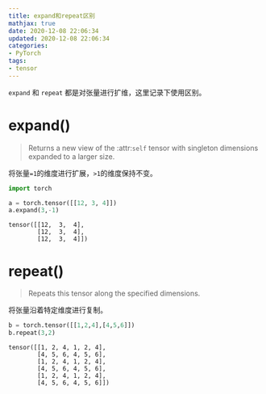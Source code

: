 ```yaml
---
title: expand和repeat区别
mathjax: true
date: 2020-12-08 22:06:34
updated: 2020-12-08 22:06:34
categories:
- PyTorch
tags:
- tensor
---
```


`expand` 和 `repeat` 都是对张量进行扩维，这里记录下使用区别。

<!--more-->

# expand()

> Returns a new view of the :attr:`self` tensor with singleton dimensions expanded to a larger size.

将张量`=1`的维度进行扩展，`>1`的维度保持不变。


```python
import torch
```


```python
a = torch.tensor([[12, 3, 4]])
a.expand(3,-1)
```




    tensor([[12,  3,  4],
            [12,  3,  4],
            [12,  3,  4]])



# repeat()
> Repeats this tensor along the specified dimensions.

将张量沿着特定维度进行复制。


```python
b = torch.tensor([[1,2,4],[4,5,6]])
b.repeat(3,2)
```




    tensor([[1, 2, 4, 1, 2, 4],
            [4, 5, 6, 4, 5, 6],
            [1, 2, 4, 1, 2, 4],
            [4, 5, 6, 4, 5, 6],
            [1, 2, 4, 1, 2, 4],
            [4, 5, 6, 4, 5, 6]])
